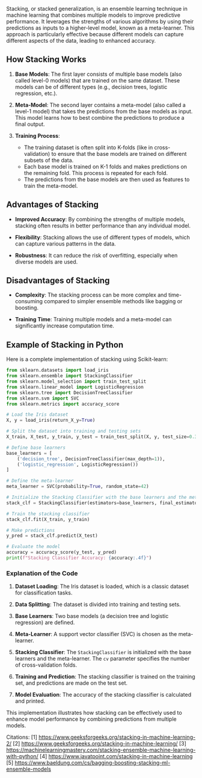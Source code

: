 Stacking, or stacked generalization, is an ensemble learning technique in machine learning that combines multiple models to improve predictive performance. It leverages the strengths of various algorithms by using their predictions as inputs to a higher-level model, known as a meta-learner. This approach is particularly effective because different models can capture different aspects of the data, leading to enhanced accuracy.

## How Stacking Works

1. **Base Models**: The first layer consists of multiple base models (also called level-0 models) that are trained on the same dataset. These models can be of different types (e.g., decision trees, logistic regression, etc.).

2. **Meta-Model**: The second layer contains a meta-model (also called a level-1 model) that takes the predictions from the base models as input. This model learns how to best combine the predictions to produce a final output.

3. **Training Process**:
   - The training dataset is often split into K-folds (like in cross-validation) to ensure that the base models are trained on different subsets of the data.
   - Each base model is trained on K-1 folds and makes predictions on the remaining fold. This process is repeated for each fold.
   - The predictions from the base models are then used as features to train the meta-model.

## Advantages of Stacking

- **Improved Accuracy**: By combining the strengths of multiple models, stacking often results in better performance than any individual model.
  
- **Flexibility**: Stacking allows the use of different types of models, which can capture various patterns in the data.

- **Robustness**: It can reduce the risk of overfitting, especially when diverse models are used.

## Disadvantages of Stacking

- **Complexity**: The stacking process can be more complex and time-consuming compared to simpler ensemble methods like bagging or boosting.

- **Training Time**: Training multiple models and a meta-model can significantly increase computation time.

## Example of Stacking in Python

Here is a complete implementation of stacking using Scikit-learn:

```python
from sklearn.datasets import load_iris
from sklearn.ensemble import StackingClassifier
from sklearn.model_selection import train_test_split
from sklearn.linear_model import LogisticRegression
from sklearn.tree import DecisionTreeClassifier
from sklearn.svm import SVC
from sklearn.metrics import accuracy_score

# Load the Iris dataset
X, y = load_iris(return_X_y=True)

# Split the dataset into training and testing sets
X_train, X_test, y_train, y_test = train_test_split(X, y, test_size=0.3, random_state=42)

# Define base learners
base_learners = [
    ('decision_tree', DecisionTreeClassifier(max_depth=1)),
    ('logistic_regression', LogisticRegression())
]

# Define the meta-learner
meta_learner = SVC(probability=True, random_state=42)

# Initialize the Stacking Classifier with the base learners and the meta-learner
stack_clf = StackingClassifier(estimators=base_learners, final_estimator=meta_learner, cv=5)

# Train the stacking classifier
stack_clf.fit(X_train, y_train)

# Make predictions
y_pred = stack_clf.predict(X_test)

# Evaluate the model
accuracy = accuracy_score(y_test, y_pred)
print(f"Stacking Classifier Accuracy: {accuracy:.4f}")
```

### Explanation of the Code

1. **Dataset Loading**: The Iris dataset is loaded, which is a classic dataset for classification tasks.

2. **Data Splitting**: The dataset is divided into training and testing sets.

3. **Base Learners**: Two base models (a decision tree and logistic regression) are defined.

4. **Meta-Learner**: A support vector classifier (SVC) is chosen as the meta-learner.

5. **Stacking Classifier**: The `StackingClassifier` is initialized with the base learners and the meta-learner. The `cv` parameter specifies the number of cross-validation folds.

6. **Training and Prediction**: The stacking classifier is trained on the training set, and predictions are made on the test set.

7. **Model Evaluation**: The accuracy of the stacking classifier is calculated and printed.

This implementation illustrates how stacking can be effectively used to enhance model performance by combining predictions from multiple models.

Citations:
[1] https://www.geeksforgeeks.org/stacking-in-machine-learning-2/
[2] https://www.geeksforgeeks.org/stacking-in-machine-learning/
[3] https://machinelearningmastery.com/stacking-ensemble-machine-learning-with-python/
[4] https://www.javatpoint.com/stacking-in-machine-learning
[5] https://www.baeldung.com/cs/bagging-boosting-stacking-ml-ensemble-models